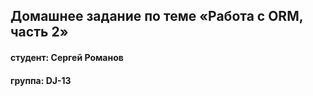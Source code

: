 ## Домашнее задание по теме «Работа с ORM, часть 2»
#### студент: Сергей Романов

#### группа: DJ-13
